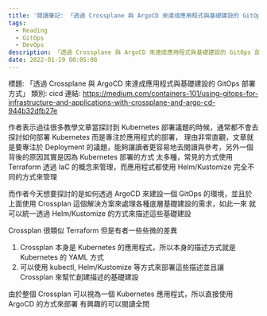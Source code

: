 ```yaml
---
title: '閱讀筆記: 「透過 Crossplane 與 ArgoCD 來達成應用程式與基礎建設的 GitOps 部署方式」'
tags:
  - Reading
  - GitOps
  - DevOps
description: 「透過 Crossplane 與 ArgoCD 來達成應用程式與基礎建設的 GitOps 部署方式」
date: 2022-01-19 00:05:08
---
```


標題: 「透過 Crossplane 與 ArgoCD 來達成應用程式與基礎建設的 GitOps 部署方式」
類別: cicd
連結: https://medium.com/containers-101/using-gitops-for-infrastructure-and-applications-with-crossplane-and-argo-cd-944b32dfb27e

作者表示過往很多教學文章當探討到 Kubernetes 部署議題的時候，通常都不會去探討如何部署 Kubernetes 而是專注於應用程式的部署，
理由非常直觀，文章就是要專注於 Deployment 的議題，能夠讓讀者更容易地去閱讀與參考，另外一個背後的原因其實是因為 Kubernetes 部署的方式
太多種，常見的方式使用 Terraform 透過 IaC 的概念來管理，而應用程式都使用 Helm/Kustomize 完全不同的方式來管理

而作者今天想要探討的是如何透過 ArgoCD 來建設一個 GitOps 的環境，並且於上面使用 Crossplan 這個解決方案來處理各種底層基礎建設的需求，如此一來
就可以統一透過 Helm/Kustomize 的方式來描述這些基礎建設

Crossplan 很類似 Terraform 但是有者一些些微的差異
1. Crossplan 本身是 Kubernetes 的應用程式，所以本身的描述方式就是 Kubernetes 的 YAML 方式
2. 可以使用 kubectl, Helm/Kustomize 等方式來部署這些描述並且讓 Crossplan 來幫忙創建描述的基礎建設

由於整個 Crossplan 可以視為一個 Kubernetes 應用程式，所以直接使用 ArgoCD 的方式來部署
有興趣的可以閱讀全問

